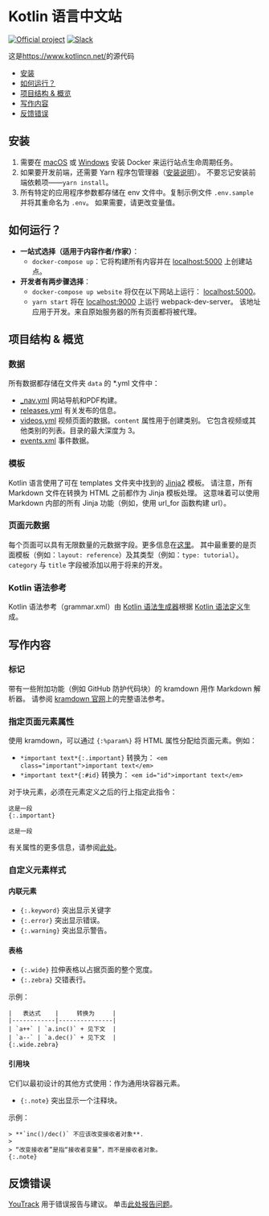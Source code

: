 # Kotlin 语言中文站
[![Official project][project-badge]][project-url] [![Slack][slack-badge]][slack-url] 

这是<https://www.kotlincn.net/>的源代码

- [安装](#安装)
- [如何运行？](#如何运行？)
- [项目结构 & 概览](#project-structure)
- [写作内容](#写作内容)
- [反馈错误](#反馈错误)

## 安装

1. 需要在 [macOS](https://docs.docker.com/docker-for-mac/install/#download-docker-for-mac) 或 
   [Windows](https://docs.docker.com/docker-for-windows/install/#download-docker-for-windows) 安装 Docker 来运行站点生命周期任务。
2. 如果要开发前端，还需要 Yarn 程序包管理器（[安装说明](https://yarnpkg.com/lang/en/docs/install/)）。
   不要忘记安装前端依赖项——`yarn install`。
3. 所有特定的应用程序参数都存储在 env 文件中。复制示例文件 `.env.sample` 并将其重命名为 `.env`。
   如果需要，请更改变量值。

## 如何运行？

- **一站式选择（适用于内容作者/作家）**：
  - `docker-compose up`：它将构建所有内容并在 [localhost:5000](http://localhost:5000) 上创建站点。
- **开发者有两步骤选择**：
  - `docker-compose up website` 将仅在以下网站上运行： [localhost:5000](http://localhost:5000)。
  - `yarn start` 将在 [localhost:9000](http://localhost:9000) 上运行 webpack-dev-server。
     该地址应用于开发。来自原始服务器的所有页面都将被代理。
     
<a id="project-structure"></a>
## 项目结构 & 概览

### 数据

所有数据都存储在文件夹 `data` 的 \*.yml 文件中：

- [_nav.yml](data/_nav.yml) 网站导航和PDF构建。
- [releases.yml](data/releases.yml) 有关发布的信息。
- [videos.yml](data/videos.yml) 视频页面的数据。`content` 属性用于创建类别。
  它包含视频或其他类别的列表。目录的最大深度为 3。
- [events.xml](data/events.xml) 事件数据。

### 模板

Kotlin 语言使用了可在 templates 文件夹中找到的 [Jinja2](http://jinja.pocoo.org/docs/dev/) 模板。
请注意，所有 Markdown 文件在转换为 HTML 之前都作为 Jinja 模板处理。
这意味着可以使用 Markdown 内部的所有 Jinja 功能（例如，使用 url_for 函数构建 url）。

### 页面元数据

每个页面可以具有无限数量的元数据字段。更多信息在[这里](http://jekyllrb.com/docs/frontmatter/)。
其中最重要的是页面模板（例如：`layout: reference`）及其类型（例如：`type: tutorial`）。`category` 与 `title` 字段被添加以用于将来的开发。

### Kotlin 语法参考

Kotlin 语法参考（grammar.xml）由 [Kotlin 语法生成器](https://github.com/JetBrains/kotlin-grammar-generator)根据
[Kotlin 语法定义](https://github.com/JetBrains/kotlin/tree/master/grammar)生成。

## 写作内容

### 标记

带有一些附加功能（例如 GitHub 防护代码块）的 kramdown 用作 Markdown 解析器。
请参阅 [kramdown 官网](http://kramdown.gettalong.org/syntax.html)上的完整语法参考。

### 指定页面元素属性

使用 kramdown，可以通过 `{:%param%}` 将 HTML 属性分配给页面元素。例如：

- `*important text*{:.important}` 转换为： `<em class="important">important text</em>`
- `*important text*{:#id}` 转换为： `<em id="id">important text</em>`

对于块元素，必须在元素定义之后的行上指定此指令：

```
这是一段
{:.important}

这是一段
```

有关属性的更多信息，请参阅[此处](http://kramdown.gettalong.org/syntax.html#inline-attribute-lists)。

### 自定义元素样式

#### 内联元素

- `{:.keyword}` 突出显示关键字
- `{:.error}` 突出显示错误。
- `{:.warning}` 突出显示警告。

#### 表格

- `{:.wide}` 拉伸表格以占据页面的整个宽度。
- `{:.zebra}` 交错表行。

示例：

```
|   表达式    |     转换为     |
|------------|---------------|
| `a++` | `a.inc()` + 见下文  |
| `a--` | `a.dec()` + 见下文  |
{:.wide.zebra}
```

#### 引用块

它们以最初设计的其他方式使用：作为通用块容器元素。

- `{:.note}` 突出显示一个注释块。

示例：

```
> **`inc()/dec()` 不应该改变接收者对象**.
>
> “改变接收者”是指“接收者变量”，而不是接收者对象。
{:.note}
```

## 反馈错误
[YouTrack](http://youtrack.jetbrains.com/issues/KT) 用于错误报告与建议。
单击[此处报告问题](http://youtrack.jetbrains.com/newIssue?project=KT&clearDraft=true&c=Subsystems+Web+Site)。


[project-url]: https://confluence.jetbrains.com/display/ALL/JetBrains+on+GitHub
[project-badge]: http://jb.gg/badges/official.svg
[slack-url]: http://slack.kotlinlang.org
[slack-badge]: http://slack.kotlinlang.org/badge.svg

